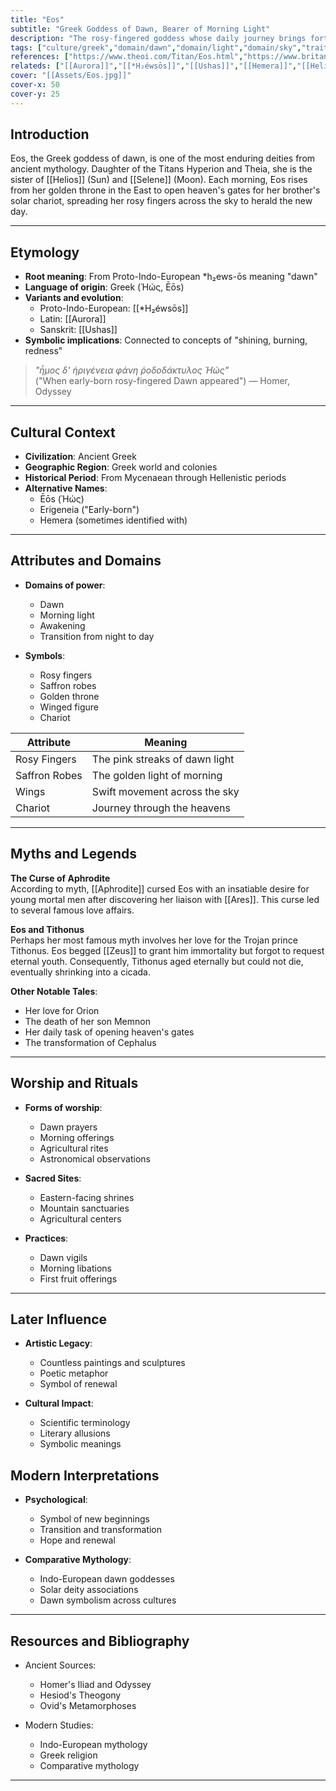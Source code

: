 ```yaml
---
title: "Eos"
subtitle: "Greek Goddess of Dawn, Bearer of Morning Light"
description: "The rosy-fingered goddess whose daily journey brings forth the light of day"
tags: ["culture/greek","domain/dawn","domain/light","domain/sky","trait/female","trait/deity"]
references: ["https://www.theoi.com/Titan/Eos.html","https://www.britannica.com/topic/Eos-Greek-goddess","https://www.worldhistory.org/Eos/"]
relateds: ["[[Aurora]]","[[*H₂éwsōs]]","[[Ushas]]","[[Hemera]]","[[Helios]]","[[Selene]]","[[Aphrodite]]","[[Zeus]]"]
cover: "[[Assets/Eos.jpg]]"
cover-x: 50
cover-y: 25
---
```

## Introduction
Eos, the Greek goddess of dawn, is one of the most enduring deities from ancient mythology. Daughter of the Titans Hyperion and Theia, she is the sister of [[Helios]] (Sun) and [[Selene]] (Moon). Each morning, Eos rises from her golden throne in the East to open heaven's gates for her brother's solar chariot, spreading her rosy fingers across the sky to herald the new day.

---

## Etymology

- **Root meaning**: From Proto-Indo-European *h₂ews-ōs meaning "dawn"
- **Language of origin**: Greek (Ἠώς, Ēōs)
- **Variants and evolution**:
  - Proto-Indo-European: [[*H₂éwsōs]]
  - Latin: [[Aurora]]
  - Sanskrit: [[Ushas]]
- **Symbolic implications**: Connected to concepts of "shining, burning, redness"

> _"ἦμος δ' ἠριγένεια φάνη ῥοδοδάκτυλος Ἠώς"_  
> ("When early-born rosy-fingered Dawn appeared") 
> — Homer, Odyssey

---

## Cultural Context

- **Civilization**: Ancient Greek
- **Geographic Region**: Greek world and colonies
- **Historical Period**: From Mycenaean through Hellenistic periods
- **Alternative Names**:
  - Ēōs (Ἠώς)
  - Erigeneia ("Early-born")
  - Hemera (sometimes identified with)

---

## Attributes and Domains

- **Domains of power**: 
  - Dawn
  - Morning light
  - Awakening
  - Transition from night to day

- **Symbols**: 
  - Rosy fingers
  - Saffron robes
  - Golden throne
  - Winged figure
  - Chariot

| Attribute | Meaning |
|-----------|----------|
| Rosy Fingers | The pink streaks of dawn light |
| Saffron Robes | The golden light of morning |
| Wings | Swift movement across the sky |
| Chariot | Journey through the heavens |

---

## Myths and Legends

**The Curse of Aphrodite**  
According to myth, [[Aphrodite]] cursed Eos with an insatiable desire for young mortal men after discovering her liaison with [[Ares]]. This curse led to several famous love affairs.

**Eos and Tithonus**  
Perhaps her most famous myth involves her love for the Trojan prince Tithonus. Eos begged [[Zeus]] to grant him immortality but forgot to request eternal youth. Consequently, Tithonus aged eternally but could not die, eventually shrinking into a cicada.

**Other Notable Tales**:
- Her love for Orion
- The death of her son Memnon
- Her daily task of opening heaven's gates
- The transformation of Cephalus

---

## Worship and Rituals

- **Forms of worship**: 
  - Dawn prayers
  - Morning offerings
  - Agricultural rites
  - Astronomical observations

- **Sacred Sites**:
  - Eastern-facing shrines
  - Mountain sanctuaries
  - Agricultural centers

- **Practices**:
  - Dawn vigils
  - Morning libations
  - First fruit offerings

---

## Later Influence

- **Artistic Legacy**:
  - Countless paintings and sculptures
  - Poetic metaphor
  - Symbol of renewal

- **Cultural Impact**:
  - Scientific terminology
  - Literary allusions
  - Symbolic meanings

## Modern Interpretations

- **Psychological**:
  - Symbol of new beginnings
  - Transition and transformation
  - Hope and renewal

- **Comparative Mythology**:
  - Indo-European dawn goddesses
  - Solar deity associations
  - Dawn symbolism across cultures

---

## Resources and Bibliography

- Ancient Sources:
  - Homer's Iliad and Odyssey
  - Hesiod's Theogony
  - Ovid's Metamorphoses
  
- Modern Studies:
  - Indo-European mythology
  - Greek religion
  - Comparative mythology

---